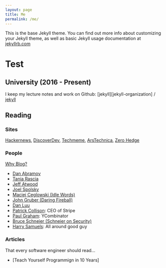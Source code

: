```yaml
---
layout: page
title: Me
permalink: /me/
---
```


This is the base Jekyll theme. You can find out more info about customizing your Jekyll theme, as well as basic Jekyll usage documentation at [jekyllrb.com](https://jekyllrb.com/)

# Test

## University (2016 - Present)


I keep my lecture notes and work on Github: 
[jekyll][jekyll-organization] /
[jekyll](https://github.com/jekyll/jekyll)


## Reading 

### Sites 

[Hackernews](https://news.ycombinator.com), [DiscoverDev](https://www.discoverdev.io), [Techmeme](https://techmeme.com), [ArsTechnica](https://www.arstechnica.com), [Zero Hedge](https://www.zerohedge.com)

### People 

[Why Blog?](https://sites.google.com/site/steveyegge2/you-should-write-blogs)

- [Dan Abramov](https://overreacted.io) 
- [Tania Rascia](https://www.taniarascia.com)
- [Jeff Atwood](https://blog.codinghorror.com)
- [Joel Spolsky](https://www.joelonsoftware.com)
- [Maciej Ceglowski (Idle Words)](https://idlewords.com)
- [John Gruber (Daring Fireball)](https://daringfireball.net)
- [Dan Luu]()
- [Patrick Collison](https://patrickcollison.com): CEO of Stripe
- [Paul Graham](http://www.paulgraham.com/articles.html): YCombinator
- [Bruce Schneier (Schneier on Security)](https://www.schneier.com)
- [Harry Samuels](http://blog.hnjsamuels.co.uk): All around good guy

### Articles

That every software engineer should read...

- [Teach Yourself Programmign in 10 Years]
